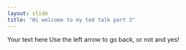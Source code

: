 ```yaml
---
layout: slide
title: "Hi welcome to my ted talk part 3"
---
```

Your text here
Use the left arrow to go back, or not and yes!

